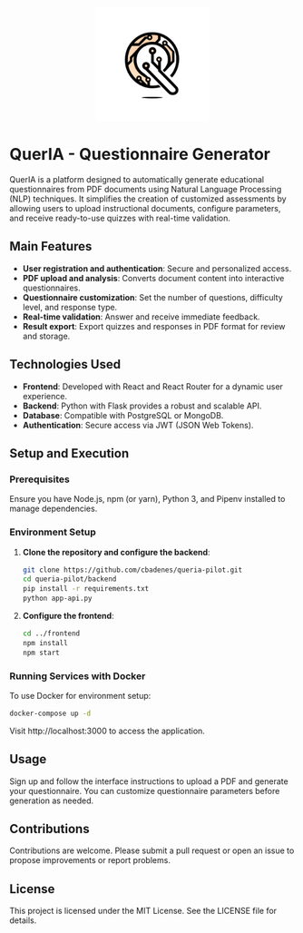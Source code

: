 <p align="center">
  <img src="https://github.com/cbadenes/queria/blob/main/docs/logo.png" alt="Logo de QuerIA" width="200" height="200">
</p>

# QuerIA - Questionnaire Generator

QuerIA is a platform designed to automatically generate educational questionnaires from PDF documents using Natural Language Processing (NLP) techniques. It simplifies the creation of customized assessments by allowing users to upload instructional documents, configure parameters, and receive ready-to-use quizzes with real-time validation.

## Main Features

- **User registration and authentication**: Secure and personalized access.
- **PDF upload and analysis**: Converts document content into interactive questionnaires.
- **Questionnaire customization**: Set the number of questions, difficulty level, and response type.
- **Real-time validation**: Answer and receive immediate feedback.
- **Result export**: Export quizzes and responses in PDF format for review and storage.

## Technologies Used

- **Frontend**: Developed with React and React Router for a dynamic user experience.
- **Backend**: Python with Flask provides a robust and scalable API.
- **Database**: Compatible with PostgreSQL or MongoDB.
- **Authentication**: Secure access via JWT (JSON Web Tokens).

## Setup and Execution

### Prerequisites

Ensure you have Node.js, npm (or yarn), Python 3, and Pipenv installed to manage dependencies.

### Environment Setup

1. **Clone the repository and configure the backend**:
    ```bash
    git clone https://github.com/cbadenes/queria-pilot.git
    cd queria-pilot/backend
    pip install -r requirements.txt
    python app-api.py
    ```

2. **Configure the frontend**:
    ```bash
    cd ../frontend
    npm install
    npm start
    ```

### Running Services with Docker

To use Docker for environment setup:
```bash
docker-compose up -d
````

Visit http://localhost:3000 to access the application.

## Usage
Sign up and follow the interface instructions to upload a PDF and generate your questionnaire. You can customize questionnaire parameters before generation as needed.

## Contributions
Contributions are welcome. Please submit a pull request or open an issue to propose improvements or report problems.

## License
This project is licensed under the MIT License. See the LICENSE file for details.